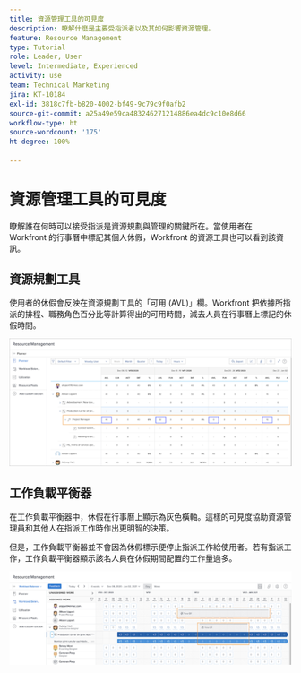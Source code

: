 ```yaml
---
title: 資源管理工具的可見度
description: 瞭解什麼是主要受指派者以及其如何影響資源管理。
feature: Resource Management
type: Tutorial
role: Leader, User
level: Intermediate, Experienced
activity: use
team: Technical Marketing
jira: KT-10184
exl-id: 3818c7fb-b820-4002-bf49-9c79c9f0afb2
source-git-commit: a25a49e59ca483246271214886ea4dc9c10e8d66
workflow-type: ht
source-wordcount: '175'
ht-degree: 100%

---
```


# 資源管理工具的可見度

瞭解誰在何時可以接受指派是資源規劃與管理的關鍵所在。當使用者在 Workfront 的行事曆中標記其個人休假，Workfront 的資源工具也可以看到該資訊。

## 資源規劃工具

使用者的休假會反映在資源規劃工具的「可用 (AVL)」欄。Workfront 把依據所指派的排程、職務角色百分比等計算得出的可用時間，減去人員在行事曆上標記的休假時間。

![「可用」欄的休假時間](assets/vis_01.png)

## 工作負載平衡器

在工作負載平衡器中，休假在行事曆上顯示為灰色橫軸。這樣的可見度協助資源管理員和其他人在指派工作時作出更明智的決策。

但是，工作負載平衡器並不會因為休假標示便停止指派工作給使用者。若有指派工作，工作負載平衡器顯示該名人員在休假期間配置的工作量過多。

![休假灰色橫條](assets/vis_02.png)

